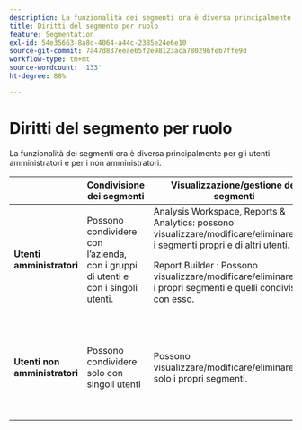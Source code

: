 ```yaml
---
description: La funzionalità dei segmenti ora è diversa principalmente per gli utenti amministratori e per i non amministratori.
title: Diritti del segmento per ruolo
feature: Segmentation
exl-id: 54e35663-8a8d-4064-a44c-2385e24e6e10
source-git-commit: 7a47d837eeae65f2e98123aca78029bfeb7ffe9d
workflow-type: tm+mt
source-wordcount: '133'
ht-degree: 88%

---
```


# Diritti del segmento per ruolo

La funzionalità dei segmenti ora è diversa principalmente per gli utenti amministratori e per i non amministratori.

<table id="table_13F72FD90C964B86BD4B51E6F51ED292"> 
 <thead> 
  <tr> 
   <th colname="col1" class="entry"></th> 
   <th colname="col2" class="entry"> Condivisione dei segmenti </th> 
   <th colname="col3" class="entry"> Visualizzazione/gestione dei segmenti </th> 
   <th colname="col4" class="entry"> Approvazione dei segmenti </th> 
   <th colname="col5" class="entry"> Applicazione dei segmenti </th> 
  </tr> 
 </thead>
 <tbody> 
  <tr> 
   <td colname="col1"> <b>Utenti amministratori</b> </td> 
   <td colname="col2"> Possono condividere con l’azienda, con i gruppi di utenti e con i singoli utenti. </td> 
   <td colname="col3"> <span class="keyword">Analysis Workspace, Reports &amp; Analytics</span>: possono visualizzare/modificare/eliminare/ecc. i segmenti propri e di altri utenti. <p> <span class="keyword"> Report Builder </span>: Possono visualizzare/modificare/eliminare/ecc. i propri segmenti e quelli condivisi con esso. </p> </td> 
   <td colname="col4"> Possono approvare i segmenti come canonici. </td> 
   <td colname="col5"> Possono applicare qualsiasi segmento in tutta l’organizzazione. </td> 
  </tr> 
  <tr> 
   <td colname="col1"> <b>Utenti non amministratori</b> </td> 
   <td colname="col2"> Possono condividere solo con singoli utenti </td> 
   <td colname="col3"> Possono visualizzare/modificare/eliminare/ecc. solo i propri segmenti. </td> 
   <td colname="col4"> Possono utilizzare solo i segmenti approvati, non possono contrassegnare i segmenti come approvati. </td> 
   <td colname="col5"> Possono applicare i propri segmenti e i segmenti condivisi con loro. </td> 
  </tr> 
 </tbody> 
</table>
